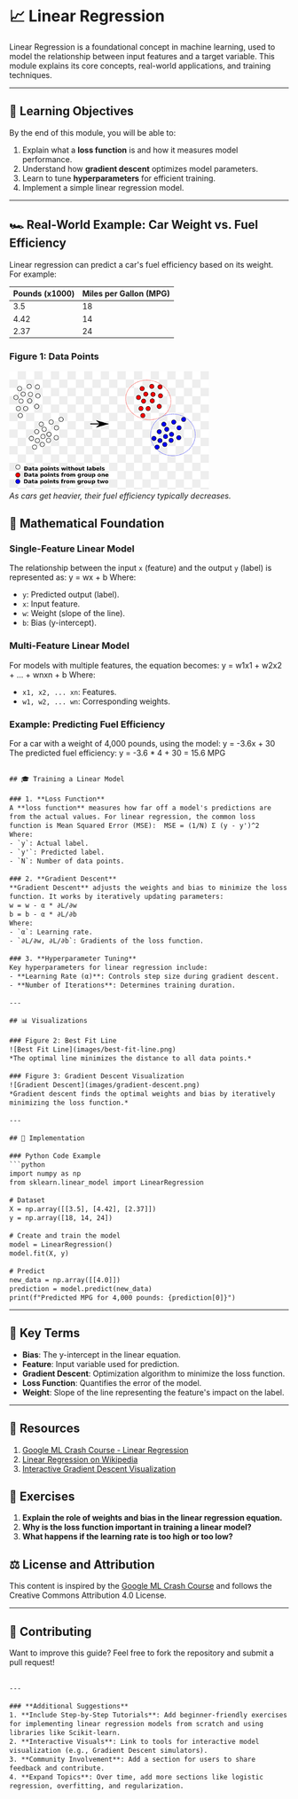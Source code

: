 # 📈 Linear Regression  

Linear Regression is a foundational concept in machine learning, used to model the relationship between input features and a target variable. This module explains its core concepts, real-world applications, and training techniques.

---

## 🎯 Learning Objectives  
By the end of this module, you will be able to:  
1. Explain what a **loss function** is and how it measures model performance.  
2. Understand how **gradient descent** optimizes model parameters.  
3. Learn to tune **hyperparameters** for efficient training.  
4. Implement a simple linear regression model.

---

## 🏎 Real-World Example: Car Weight vs. Fuel Efficiency  
Linear regression can predict a car's fuel efficiency based on its weight.  
For example:  

| **Pounds (x1000)** | **Miles per Gallon (MPG)** |
|---------------------|---------------------------|
| 3.5                 | 18                        |
| 4.42                | 14                        |
| 2.37                | 24                        |

### Figure 1: Data Points  
![Data Points](images/data-points.png)  
*As cars get heavier, their fuel efficiency typically decreases.*  


## 📐 Mathematical Foundation  

### Single-Feature Linear Model  
The relationship between the input `x` (feature) and the output `y` (label) is represented as:  y = wx + b
Where:  
- `y`: Predicted output (label).  
- `x`: Input feature.  
- `w`: Weight (slope of the line).  
- `b`: Bias (y-intercept).

### Multi-Feature Linear Model  
For models with multiple features, the equation becomes:  y = w1x1 + w2x2 + ... + wnxn + b
Where:  
- `x1, x2, ... xn`: Features.  
- `w1, w2, ... wn`: Corresponding weights.  

### Example: Predicting Fuel Efficiency  
For a car with a weight of 4,000 pounds, using the model:  y = -3.6x + 30
The predicted fuel efficiency:  y = -3.6 * 4 + 30 = 15.6 MPG
```

## 🎓 Training a Linear Model  

### 1. **Loss Function**  
A **loss function** measures how far off a model's predictions are from the actual values. For linear regression, the common loss function is Mean Squared Error (MSE):  MSE = (1/N) Σ (y - y')^2
Where:  
- `y`: Actual label.  
- `y'`: Predicted label.  
- `N`: Number of data points.  

### 2. **Gradient Descent**  
**Gradient Descent** adjusts the weights and bias to minimize the loss function. It works by iteratively updating parameters:  
w = w - α * ∂L/∂w  
b = b - α * ∂L/∂b 
Where:  
- `α`: Learning rate.  
- `∂L/∂w, ∂L/∂b`: Gradients of the loss function.

### 3. **Hyperparameter Tuning**  
Key hyperparameters for linear regression include:  
- **Learning Rate (α)**: Controls step size during gradient descent.  
- **Number of Iterations**: Determines training duration.

---

## 📊 Visualizations  

### Figure 2: Best Fit Line  
![Best Fit Line](images/best-fit-line.png)  
*The optimal line minimizes the distance to all data points.*

### Figure 3: Gradient Descent Visualization  
![Gradient Descent](images/gradient-descent.png)  
*Gradient descent finds the optimal weights and bias by iteratively minimizing the loss function.*

---

## 🔧 Implementation  

### Python Code Example  
```python
import numpy as np
from sklearn.linear_model import LinearRegression

# Dataset
X = np.array([[3.5], [4.42], [2.37]])
y = np.array([18, 14, 24])

# Create and train the model
model = LinearRegression()
model.fit(X, y)

# Predict
new_data = np.array([[4.0]])
prediction = model.predict(new_data)
print(f"Predicted MPG for 4,000 pounds: {prediction[0]}")
```

---

## 🔑 Key Terms  
- **Bias**: The y-intercept in the linear equation.  
- **Feature**: Input variable used for prediction.  
- **Gradient Descent**: Optimization algorithm to minimize the loss function.  
- **Loss Function**: Quantifies the error of the model.  
- **Weight**: Slope of the line representing the feature's impact on the label.  

---

## 📂 Resources  
1. [Google ML Crash Course - Linear Regression](https://developers.google.com/machine-learning/crash-course/linear-regression)  
2. [Linear Regression on Wikipedia](https://en.wikipedia.org/wiki/Linear_regression)  
3. [Interactive Gradient Descent Visualization](https://ml-playground.com)  

## 🧩 Exercises  
1. **Explain the role of weights and bias in the linear regression equation.**  
2. **Why is the loss function important in training a linear model?**  
3. **What happens if the learning rate is too high or too low?**  


## ⚖️ License and Attribution  
This content is inspired by the [Google ML Crash Course](https://developers.google.com/machine-learning/crash-course) and follows the Creative Commons Attribution 4.0 License.  

---

## 🙌 Contributing  
Want to improve this guide? Feel free to fork the repository and submit a pull request!  
```

---

### **Additional Suggestions**
1. **Include Step-by-Step Tutorials**: Add beginner-friendly exercises for implementing linear regression models from scratch and using libraries like Scikit-learn.  
2. **Interactive Visuals**: Link to tools for interactive model visualization (e.g., Gradient Descent simulators).  
3. **Community Involvement**: Add a section for users to share feedback and contribute.  
4. **Expand Topics**: Over time, add more sections like logistic regression, overfitting, and regularization.
